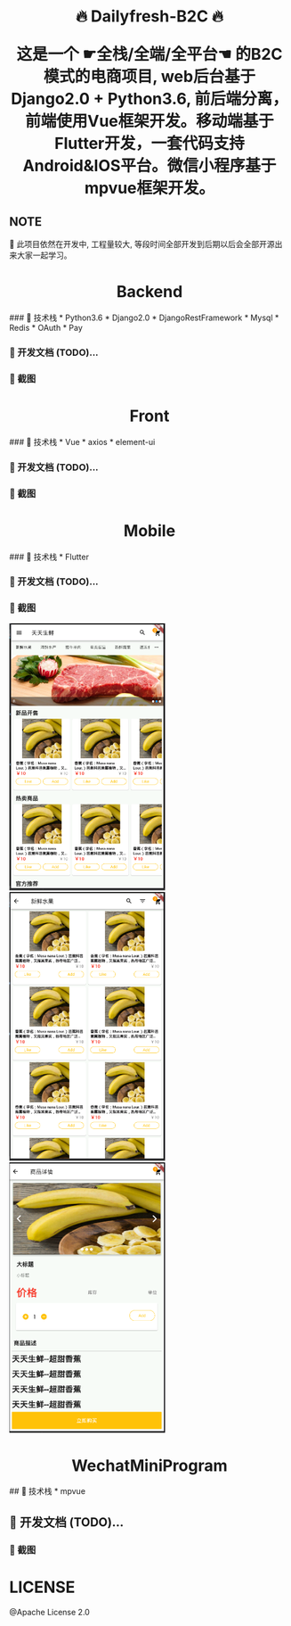 <h1 align="center">🔥 Dailyfresh-B2C 🔥</p>
这是一个 ☛全栈/全端/全平台☚ 的B2C模式的电商项目, web后台基于Django2.0 + Python3.6,  前后端分离，前端使用Vue框架开发。移动端基于Flutter开发，一套代码支持Android&amp;IOS平台。微信小程序基于mpvue框架开发。

## NOTE
🚧 此项目依然在开发中, 工程量较大, 等段时间全部开发到后期以后会全部开源出来大家一起学习。

<h1 align="center">Backend</h1>
### 🔨 技术栈
* Python3.6
* Django2.0
* DjangoRestFramework
* Mysql
* Redis
* OAuth
* Pay

### 📕 开发文档 (TODO)...

### 🌟 截图



<h1 align="center">Front</h1>
### 🔨 技术栈
* Vue
* axios
* element-ui

### 📕 开发文档 (TODO)...

### 🌟 截图



<h1 align="center">Mobile</h1>
### 🔨 技术栈
* Flutter

### 📕 开发文档 (TODO)...

### 🌟 截图
<div>
    <img src='./Mobile/Screenshots/Home.PNG' width=280>
    <img src='./Mobile/Screenshots/Category_Goods_List.PNG' width=280>
    <img src='./Mobile/Screenshots/Goods_Detail.PNG' width=280>
</div>


<h1 align="center">WechatMiniProgram</h1>
## 🔨 技术栈
* mpvue

## 📕 开发文档 (TODO)...

### 🌟 截图




# LICENSE
@Apache License 2.0